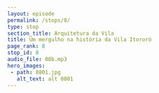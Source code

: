 ```yaml
---
layout: episode
permalink: /stops/8/
type: stop
section_title: Arquitetura da Vila
title: Um mergulho na história da Vila Itororó
page_rank: 8
stop_id: 8
audio_file: 08b.mp3
hero_images:
 - path: 0801.jpg
   alt_text: alt 0801
---
```

